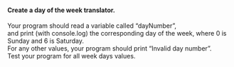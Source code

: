 #### Create a day of the week translator.</br>
Your program should read a variable called “dayNumber”, </br>
and print (with console.log) the corresponding day of the week, where 0 is Sunday and 6 is Saturday.</br>
For any other values, your program should print “Invalid day number”.</br>
Test your program for all week days values.
